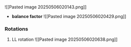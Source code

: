 ![[Pasted image 20250506020143.png]]

- **balance factor** 
	  ![[Pasted image 20250506020429.png]]

### Rotations
1. LL rotation
	   ![[Pasted image 20250506020638.png]]
	   
